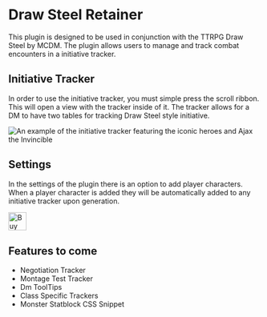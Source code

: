 # Draw Steel Retainer 

This plugin is designed to be used in conjunction with the TTRPG Draw Steel by MCDM. The plugin allows users to manage and track combat encounters in a initiative tracker. 

## Initiative Tracker
In order to use the initiative tracker, you must simple press the scroll ribbon. This will open a view with the tracker inside of it. The tracker allows for a DM to have two tables for tracking Draw Steel style initiative. 

![An example of the initiative tracker featuring the iconic heroes and Ajax the Invincible](https://github.com/MartinDampier/draw-steel-retainer/blob/master/initiativeTrackerExample.png)
<a>


## Settings
In the settings of the plugin there is an option to add player characters. When a player character is added they will be automatically added to any initiative tracker upon generation.

<a href='https://ko-fi.com/V7V51C5H0T' target='_blank'><img height='36' style='border:0px;height:36px;' src='https://storage.ko-fi.com/cdn/kofi4.png?v=6' border='0' alt='Buy Me a Coffee at ko-fi.com' /></a>

## Features to come
- Negotiation Tracker
- Montage Test Tracker
- Dm ToolTips
- Class Specific Trackers
- Monster Statblock CSS Snippet
